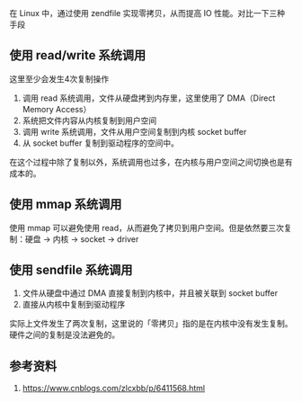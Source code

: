 在 Linux 中，通过使用 zendfile 实现零拷贝，从而提高 IO 性能。对比一下三种手段

## 使用 read/write 系统调用

这里至少会发生4次复制操作

1. 调用 read 系统调用，文件从硬盘拷到内存里，这里使用了 DMA（Direct Memory Access）
2. 系统把文件内容从内核复制到用户空间
3. 调用 write 系统调用，文件从用户空间复制到内核 socket buffer
4. 从 socket buffer 复制到驱动程序的空间中。

在这个过程中除了复制以外，系统调用也过多，在内核与用户空间之间切换也是有成本的。

## 使用 mmap 系统调用

使用 mmap 可以避免使用 read，从而避免了拷贝到用户空间。但是依然要三次复制：硬盘 -> 内核 -> socket -> driver

## 使用 sendfile 系统调用

1. 文件从硬盘中通过 DMA 直接复制到内核中，并且被关联到 socket buffer
2. 直接从内核中复制到驱动程序

实际上文件发生了两次复制，这里说的「零拷贝」指的是在内核中没有发生复制。硬件之间的复制是没法避免的。

## 参考资料

1. https://www.cnblogs.com/zlcxbb/p/6411568.html
